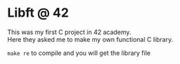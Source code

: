 # Libft @ 42
This was my first C project in 42 academy.  
Here they asked me to make my own functional C library.

`make re` to compile and you will get the library file 

